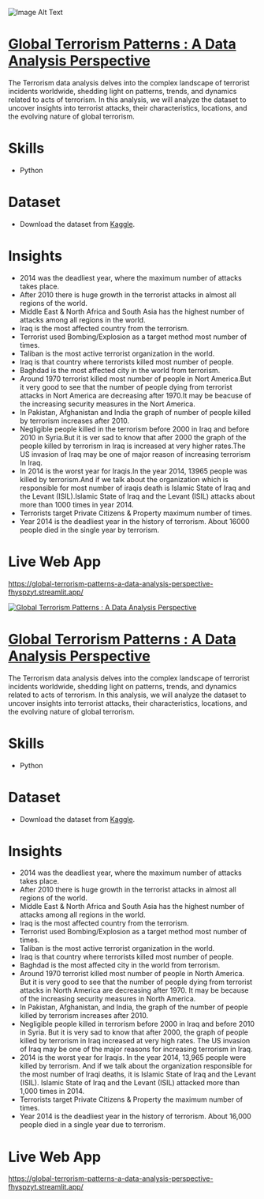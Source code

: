 ![Image Alt Text](https://i.guim.co.uk/img/media/4eccf49f2cc53d7fb74c73afdd20f9e0af3fc850/0_0_5616_3744/master/5616.jpg?width=620&dpr=2&s=none)

# [Global Terrorism Patterns : A Data Analysis Perspective](https://global-terrorism-patterns-a-data-analysis-perspective-fhyspzyt.streamlit.app/)
The Terrorism data analysis delves into the complex landscape of terrorist incidents worldwide, shedding light on patterns, trends, and dynamics related to acts of terrorism. In this analysis, we will analyze the dataset to uncover insights into terrorist attacks, their characteristics, locations, and the evolving nature of global terrorism.

# Skills
* Python
  
# Dataset  
* Download the dataset from [Kaggle](https://www.kaggle.com/datasets/START-UMD/gtd?select=globalterrorismdb_0718dist.csv).
  
# Insights  
* 2014 was the deadliest year, where the maximum number of attacks takes place.
* After 2010 there is huge growth in the terrorist attacks in almost all regions of the world.
* Middle East & North Africa and South Asia has the highest number of attacks among all regions in the world.
* Iraq is the most affected country from the terrorism.
* Terrorist used Bombing/Explosion as a target method most number of times.
* Taliban is the most active terrorist organization in the world.
* Iraq is that country where terrorists killed most number of people.
* Baghdad is the most affected city in the world from terrorism.
* Around 1970 terrorist killed most number of people in Nort America.But it very good to see that the number of people dying from terrorist attacks in Nort America are decreasing after 1970.It may be beacuse of the increasing security measures in the Nort America.
* In Pakistan, Afghanistan and India the graph of number of people killed by terrorism increases after 2010.
* Negligible people killed in the terrorism before 2000 in Iraq and before 2010 in Syria.But it is ver sad to know that after 2000 the graph of the people killed by terrorism in Iraq is increased at very higher rates.The US invasion of Iraq may be one of major reason of increasing terrorism In Iraq.
* In 2014 is the worst year for Iraqis.In the year 2014, 13965 people was killed by terrorism.And if we talk about the organization which is responsible for most number of iraqis death is Islamic State of Iraq and the Levant (ISIL).Islamic State of Iraq and the Levant (ISIL) attacks about more than 1000 times in year 2014.
* Terrorists target Private Citizens & Property maximum number of times.
* Year 2014 is the deadliest year in the history of terrorism. About 16000 people died in the single year by terrorism.

# Live Web App
https://global-terrorism-patterns-a-data-analysis-perspective-fhyspzyt.streamlit.app/
























[![Global Terrorism Patterns : A Data Analysis Perspective](https://i.guim.co.uk/img/media/4eccf49f2cc53d7fb74c73afdd20f9e0af3fc850/0_0_5616_3744/master/5616.jpg?width=620&dpr=2&s=none)](https://global-terrorism-patterns-a-data-analysis-perspective-fhyspzyt.streamlit.app/)

# [Global Terrorism Patterns : A Data Analysis Perspective](https://global-terrorism-patterns-a-data-analysis-perspective-fhyspzyt.streamlit.app/)
The Terrorism data analysis delves into the complex landscape of terrorist incidents worldwide, shedding light on patterns, trends, and dynamics related to acts of terrorism. In this analysis, we will analyze the dataset to uncover insights into terrorist attacks, their characteristics, locations, and the evolving nature of global terrorism.

# Skills
* Python
  
# Dataset  
* Download the dataset from [Kaggle](https://www.kaggle.com/datasets/START-UMD/gtd?select=globalterrorismdb_0718dist.csv).
  
# Insights  
* 2014 was the deadliest year, where the maximum number of attacks takes place.
* After 2010 there is huge growth in the terrorist attacks in almost all regions of the world.
* Middle East & North Africa and South Asia has the highest number of attacks among all regions in the world.
* Iraq is the most affected country from the terrorism.
* Terrorist used Bombing/Explosion as a target method most number of times.
* Taliban is the most active terrorist organization in the world.
* Iraq is that country where terrorists killed most number of people.
* Baghdad is the most affected city in the world from terrorism.
* Around 1970 terrorist killed most number of people in North America. But it is very good to see that the number of people dying from terrorist attacks in North America are decreasing after 1970. It may be because of the increasing security measures in North America.
* In Pakistan, Afghanistan, and India, the graph of the number of people killed by terrorism increases after 2010.
* Negligible people killed in terrorism before 2000 in Iraq and before 2010 in Syria. But it is very sad to know that after 2000, the graph of people killed by terrorism in Iraq increased at very high rates. The US invasion of Iraq may be one of the major reasons for increasing terrorism in Iraq.
* 2014 is the worst year for Iraqis. In the year 2014, 13,965 people were killed by terrorism. And if we talk about the organization responsible for the most number of Iraqi deaths, it is Islamic State of Iraq and the Levant (ISIL). Islamic State of Iraq and the Levant (ISIL) attacked more than 1,000 times in 2014.
* Terrorists target Private Citizens & Property the maximum number of times.
* Year 2014 is the deadliest year in the history of terrorism. About 16,000 people died in a single year due to terrorism.

# Live Web App
https://global-terrorism-patterns-a-data-analysis-perspective-fhyspzyt.streamlit.app/












